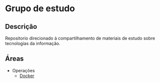 # Grupo de estudo

## Descrição
Repositorio direcionado à compartilhamento de materiais de estudo sobre tecnologias da informação.

## Áreas

* Operações
    * [Docker](https://github.com/SkyInformatica/GrupoDeEstudo/tree/main/Docker)

